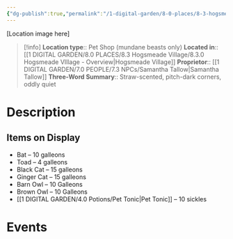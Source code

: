 ```yaml
---
{"dg-publish":true,"permalink":"/1-digital-garden/8-0-places/8-3-hogsmeade-village/8-3-21-brood-and-peck/","tags":["#place","#hogsmeade","#shop"]}
---
```


[Location image here]
>[!info]
>**Location type**::  Pet Shop (mundane beasts only)
>**Located in**:: [[1 DIGITAL GARDEN/8.0 PLACES/8.3 Hogsmeade Village/8.3.0 Hogsmeade VIllage - Overview\|Hogsmeade Village]]
>**Proprietor**:: [[1 DIGITAL GARDEN/7.0 PEOPLE/7.3 NPCs/Samantha Tallow\|Samantha Tallow]]
>**Three-Word Summary**:: Straw-scented, pitch-dark corners, oddly quiet 

# Description


## Items on Display

- Bat – 10 galleons
- Toad – 4 galleons
- Black Cat – 15 galleons
- Ginger Cat – 15 galleons
- Barn Owl – 10 Galleons
- Brown Owl – 10 Galleons
- [[1 DIGITAL GARDEN/4.0 Potions/Pet Tonic\|Pet Tonic]] – 10 sickles

# Events

